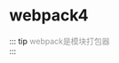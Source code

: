 # webpack4
::: tip  <span style="color:#999;font-weight: initial;">webpack是模块打包器</span>
 &ensp;                     				  
:::
